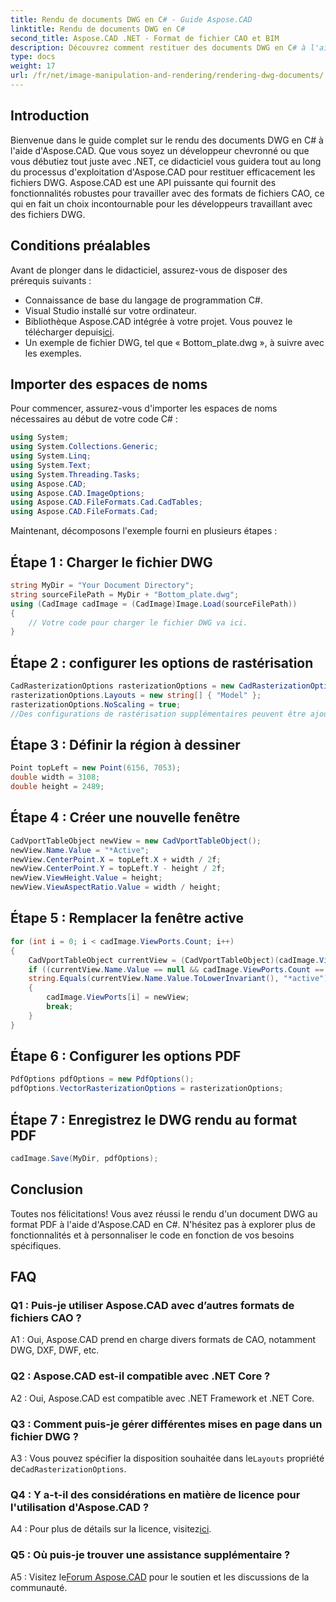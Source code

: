 ```yaml
---
title: Rendu de documents DWG en C# - Guide Aspose.CAD
linktitle: Rendu de documents DWG en C#
second_title: Aspose.CAD .NET - Format de fichier CAO et BIM
description: Découvrez comment restituer des documents DWG en C# à l'aide d'Aspose.CAD. Ce guide étape par étape couvre l'importation, la configuration et l'enregistrement avec des exemples de code.
type: docs
weight: 17
url: /fr/net/image-manipulation-and-rendering/rendering-dwg-documents/
---
```

## Introduction

Bienvenue dans le guide complet sur le rendu des documents DWG en C# à l'aide d'Aspose.CAD. Que vous soyez un développeur chevronné ou que vous débutiez tout juste avec .NET, ce didacticiel vous guidera tout au long du processus d'exploitation d'Aspose.CAD pour restituer efficacement les fichiers DWG. Aspose.CAD est une API puissante qui fournit des fonctionnalités robustes pour travailler avec des formats de fichiers CAO, ce qui en fait un choix incontournable pour les développeurs travaillant avec des fichiers DWG.

## Conditions préalables

Avant de plonger dans le didacticiel, assurez-vous de disposer des prérequis suivants :

- Connaissance de base du langage de programmation C#.
- Visual Studio installé sur votre ordinateur.
-  Bibliothèque Aspose.CAD intégrée à votre projet. Vous pouvez le télécharger depuis[ici](https://releases.aspose.com/cad/net/).
- Un exemple de fichier DWG, tel que « Bottom_plate.dwg », à suivre avec les exemples.

## Importer des espaces de noms

Pour commencer, assurez-vous d'importer les espaces de noms nécessaires au début de votre code C# :

```csharp
using System;
using System.Collections.Generic;
using System.Linq;
using System.Text;
using System.Threading.Tasks;
using Aspose.CAD;
using Aspose.CAD.ImageOptions;
using Aspose.CAD.FileFormats.Cad.CadTables;
using Aspose.CAD.FileFormats.Cad;
```

Maintenant, décomposons l'exemple fourni en plusieurs étapes :

## Étape 1 : Charger le fichier DWG

```csharp
string MyDir = "Your Document Directory";
string sourceFilePath = MyDir + "Bottom_plate.dwg";
using (CadImage cadImage = (CadImage)Image.Load(sourceFilePath))
{
    // Votre code pour charger le fichier DWG va ici.
}
```

## Étape 2 : configurer les options de rastérisation

```csharp
CadRasterizationOptions rasterizationOptions = new CadRasterizationOptions();
rasterizationOptions.Layouts = new string[] { "Model" };
rasterizationOptions.NoScaling = true;
//Des configurations de rastérisation supplémentaires peuvent être ajoutées ici.
```

## Étape 3 : Définir la région à dessiner

```csharp
Point topLeft = new Point(6156, 7053);
double width = 3108;
double height = 2489;
```

## Étape 4 : Créer une nouvelle fenêtre

```csharp
CadVportTableObject newView = new CadVportTableObject();
newView.Name.Value = "*Active";
newView.CenterPoint.X = topLeft.X + width / 2f;
newView.CenterPoint.Y = topLeft.Y - height / 2f;
newView.ViewHeight.Value = height;
newView.ViewAspectRatio.Value = width / height;
```

## Étape 5 : Remplacer la fenêtre active

```csharp
for (int i = 0; i < cadImage.ViewPorts.Count; i++)
{
    CadVportTableObject currentView = (CadVportTableObject)(cadImage.ViewPorts[i]);
    if ((currentView.Name.Value == null && cadImage.ViewPorts.Count == 1) ||
    string.Equals(currentView.Name.Value.ToLowerInvariant(), "*active"))
    {
        cadImage.ViewPorts[i] = newView;
        break;
    }
}
```

## Étape 6 : Configurer les options PDF

```csharp
PdfOptions pdfOptions = new PdfOptions();
pdfOptions.VectorRasterizationOptions = rasterizationOptions;
```

## Étape 7 : Enregistrez le DWG rendu au format PDF

```csharp
cadImage.Save(MyDir, pdfOptions);
```

## Conclusion

Toutes nos félicitations! Vous avez réussi le rendu d'un document DWG au format PDF à l'aide d'Aspose.CAD en C#. N'hésitez pas à explorer plus de fonctionnalités et à personnaliser le code en fonction de vos besoins spécifiques.

## FAQ

### Q1 : Puis-je utiliser Aspose.CAD avec d’autres formats de fichiers CAO ?

A1 : Oui, Aspose.CAD prend en charge divers formats de CAO, notamment DWG, DXF, DWF, etc.

### Q2 : Aspose.CAD est-il compatible avec .NET Core ?

A2 : Oui, Aspose.CAD est compatible avec .NET Framework et .NET Core.

### Q3 : Comment puis-je gérer différentes mises en page dans un fichier DWG ?

 A3 : Vous pouvez spécifier la disposition souhaitée dans le`Layouts` propriété de`CadRasterizationOptions`.

### Q4 : Y a-t-il des considérations en matière de licence pour l'utilisation d'Aspose.CAD ?

 A4 : Pour plus de détails sur la licence, visitez[ici](https://purchase.aspose.com/buy).

### Q5 : Où puis-je trouver une assistance supplémentaire ?

A5 : Visitez le[Forum Aspose.CAD](https://forum.aspose.com/c/cad/19) pour le soutien et les discussions de la communauté.